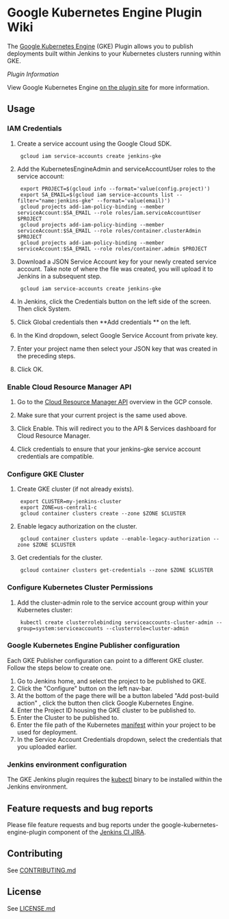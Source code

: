 # Google Kubernetes Engine Plugin Wiki

The [Google Kubernetes Engine](https://cloud.google.com/kubernetes-engine/) (GKE) Plugin allows you to publish deployments built within Jenkins to your Kubernetes clusters running within GKE.

_Plugin Information_

View Google Kubernetes Engine [on the plugin site](https://plugins.jenkins.io/google-kubernetes-engine) for more information.

## Usage

### IAM Credentials

1. Create a service account using the Google Cloud SDK.

        gcloud iam service-accounts create jenkins-gke

1. Add the KubernetesEngineAdmin and serviceAccountUser roles to the service account:

        export PROJECT=$(gcloud info --format='value(config.project)')
        export SA_EMAIL=$(gcloud iam service-accounts list --filter="name:jenkins-gke" --format='value(email)')
        gcloud projects add-iam-policy-binding --member serviceAccount:$SA_EMAIL --role roles/iam.serviceAccountUser $PROJECT
        gcloud projects add-iam-policy-binding --member serviceAccount:$SA_EMAIL --role roles/container.clusterAdmin $PROJECT
        gcloud projects add-iam-policy-binding --member serviceAccount:$SA_EMAIL --role roles/container.admin $PROJECT

1. Download a JSON Service Account key for your newly created service account. Take note of where the file was created, you will upload it to Jenkins in a subsequent step.

        gcloud iam service-accounts create jenkins-gke

1. In Jenkins, click the Credentials button on the left side of the screen. Then click System.

1. Click Global credentials then **Add credentials ** on the left.

1. In the Kind dropdown, select Google Service Account from private key.

1. Enter your project name then select your JSON key that was created in the preceding steps.

1. Click OK.

### Enable Cloud Resource Manager API

1. Go to the [Cloud Resource Manager API](https://console.developers.google.com/apis/api/cloudresourcemanager.googleapis.com/overview) overview in the GCP console.

1. Make sure that your current project is the same used above.

1. Click Enable. This will redirect you to the API & Services dashboard for Cloud Resource Manager.

1. Click credentials to ensure that  your jenkins-gke service account credentials are compatible.

### Configure GKE Cluster

1. Create GKE cluster (if not already exists).

        export CLUSTER=my-jenkins-cluster
        export ZONE=us-central1-c
        gcloud container clusters create --zone $ZONE $CLUSTER

1. Enable legacy authorization on the cluster.

        gcloud container clusters update --enable-legacy-authorization --zone $ZONE $CLUSTER

1. Get credentials for the cluster.

        gcloud container clusters get-credentials --zone $ZONE $CLUSTER

### Configure Kubernetes Cluster Permissions

1. Add the cluster-admin role to the service account group within your Kubernetes cluster:

        kubectl create clusterrolebinding serviceaccounts-cluster-admin --group=system:serviceaccounts --clusterrole=cluster-admin

### Google Kubernetes Engine Publisher configuration

Each GKE Publisher configuration can point to a different GKE cluster. Follow the steps below to create one.

1. Go to Jenkins home, and select the project to be published to GKE.
1. Click the "Configure" button on the left nav-bar.
1. At the bottom of the page there will be a button labeled "Add post-build action" , click the button then click Google Kubernetes Engine.
1. Enter the Project ID housing the GKE cluster to be published to.
1. Enter the Cluster to be published to.
1. Enter the file path of the Kubernetes [manifest](https://kubernetes.io/docs/concepts/workloads/controllers/deployment/) within your project to be used for deployment.
1. In the Service Account Credentials dropdown, select the credentials that you uploaded earlier.

### Jenkins environment configuration

The GKE Jenkins plugin requires the [kubectl](https://kubernetes.io/docs/tasks/tools/install-kubectl/) binary to be installed within the Jenkins environment.

## Feature requests and bug reports

Please file feature requests and bug reports under the google-kubernetes-engine-plugin component of the [Jenkins CI JIRA](https://issues.jenkins-ci.org).

## Contributing
See [CONTRIBUTING.md](https://github.com/jenkinsci/google-kubernetes-engine-plugin/blob/master/CONTRIBUTING.md)

## License
See [LICENSE.md](https://github.com/jenkinsci/google-kubernetes-engine-plugin/blob/master/LICENSE)

